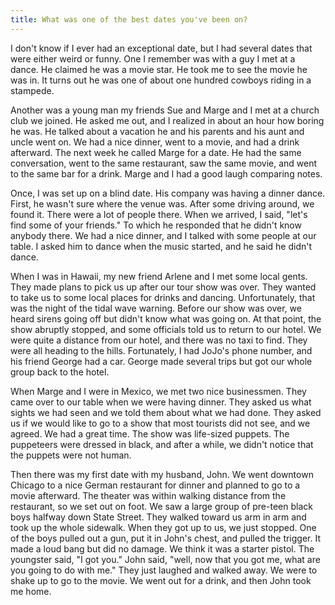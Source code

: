 ```yaml
---
title: What was one of the best dates you've been on?
---
```


I don't know if I ever had an exceptional date, but I had several dates that were either weird or funny.  One I remember was with a guy I met at a dance. He claimed he was a movie star.  He took me to see the movie he was in.  It turns out he was one of about one hundred cowboys riding in a stampede.

Another was a young man my friends Sue and Marge and I met at a church club we joined.  He asked me out, and I realized in about an hour how boring he was.  He talked about a vacation he and his parents and his aunt and uncle went on.  We had a nice dinner, went to a movie, and had a drink afterward.  The next week he called Marge for a date.  He had the same conversation, went to the same restaurant, saw the same movie, and went to the same bar for a drink.  Marge and I had a good laugh comparing notes.

Once, I was set up on a blind date.  His company was having a dinner dance.  First, he wasn't sure where the venue was.  After some driving around, we found it.  There were a lot of people there.  When we arrived, I said, "let's find some of your friends." To which he responded that he didn't know anybody there.  We had a nice dinner, and I talked with some people at our table.  I asked him to dance when the music started, and he said he didn't dance.

When I was in Hawaii, my new friend Arlene and I met some local gents.  They made plans to pick us up after our tour show was over.  They wanted to take us to some local places for drinks and dancing.  Unfortunately, that was the night of the tidal wave warning.  Before our show was over, we heard sirens going off but didn't know what was going on.  At that point, the show abruptly stopped, and some officials told us to return to our hotel.  We were quite a distance from our hotel, and there was no taxi to find.  They were all heading to the hills.  Fortunately, I  had JoJo's phone number, and his friend George had a car.  George made several trips but got our whole group back to the hotel.

When Marge and I were in Mexico, we met two nice businessmen. They came over to our table when we were having dinner.  They asked us what sights we had seen and we told them about what we had done.  They asked us if we would like to go to a show that most tourists did not see, and we agreed.  We had a great time.  The show was life-sized puppets.  The puppeteers were dressed in black, and after a while, we didn't notice that the puppets were not human.

Then there was my first date with my husband, John.  We went downtown Chicago to a nice German restaurant for dinner and planned to go to a movie afterward.  The theater was within walking distance from the restaurant, so we set out on foot.  We saw a large group of pre-teen black boys halfway down State Street.  They walked toward us arm in arm and took up the whole sidewalk.  When they got up to us, we just stopped.  One of the boys pulled out a gun, put it in John's chest, and pulled the trigger.  It made a loud bang but did no damage.  We think it was a starter pistol.  The youngster said, "I got you."  John said, "well, now that you got me, what are you going to do with me."  They just laughed and walked away.  We were to shake up to go to the movie.  We went out for a drink, and then John took me home.
